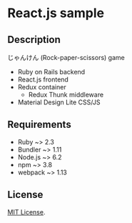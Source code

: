 # React.js sample

## Description

じゃんけん (Rock-paper-scissors) game

* Ruby on Rails backend
* React.js frontend
* Redux container
	* Redux Thunk middleware 
* Material Design Lite CSS/JS

## Requirements

* Ruby ~> 2.3
* Bundler ~> 1.11
* Node.js ~> 6.2
* npm ~> 3.8
* webpack ~> 1.13


## License

[MIT License](http://www.opensource.org/licenses/MIT).